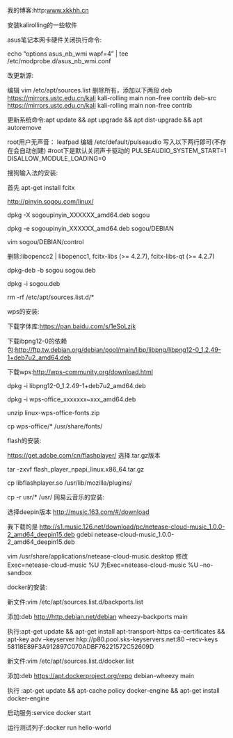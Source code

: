 我的博客:http:www.xkkhh.cn

安装kalirolling的一些软件

asus笔记本网卡硬件关闭执行命令:

echo “options asus_nb_wmi wapf=4” | tee /etc/modprobe.d/asus_nb_wmi.conf

改更新源:

编辑 vim /etc/apt/sources.list 删除所有，添加以下两段
deb https://mirrors.ustc.edu.cn/kali kali-rolling main non-free contrib
deb-src https://mirrors.ustc.edu.cn/kali kali-rolling main non-free contrib

更新系统命令:apt update && apt upgrade && apt dist-upgrade && apt autoremove

root用户无声音：
leafpad 编辑 /etc/default/pulseaudio 写入以下两行即可(不存在会自动创建)
#root下是默认关闭声卡驱动的
PULSEAUDIO_SYSTEM_START=1
DISALLOW_MODULE_LOADING=0

搜狗输入法的安装:

首先 apt-get install fcitx

http://pinyin.sogou.com/linux/

dpkg -X sogoupinyin_XXXXXX_amd64.deb sogou

dpkg -e sogoupinyin_XXXXXX_amd64.deb sogou/DEBIAN

vim sogou/DEBIAN/control

删除:libopencc2 | libopencc1, fcitx-libs (>= 4.2.7), fcitx-libs-qt (>= 4.2.7)

dpkg-deb -b sogou sogou.deb

dpkg -i sogou.deb

rm -rf /etc/apt/sources.list.d/*

wps的安装:

下载字体库:https://pan.baidu.com/s/1eSoLzjk

下载ibpng12-0的依赖包:http://ftp.tw.debian.org/debian/pool/main/libp/libpng/libpng12-0_1.2.49-1+deb7u2_amd64.deb

下载wps:http://wps-community.org/download.html

dpkg -i libpng12-0_1.2.49-1+deb7u2_amd64.deb

dpkg -i wps-office_xxxxxxx~xxx_amd64.deb

unzip  linux-wps-office-fonts.zip

cp wps-office/* /usr/share/fonts/

flash的安装:

https://get.adobe.com/cn/flashplayer/ 选择.tar.gz版本

tar -zxvf flash_player_npapi_linux.x86_64.tar.gz

cp libflashplayer.so /usr/lib/mozilla/plugins/

cp -r usr/* /usr/
网易云音乐的安装:

选择deepin版本 http://music.163.com/#/download

我下载的是 http://s1.music.126.net/download/pc/netease-cloud-music_1.0.0-2_amd64_deepin15.deb
gdebi netease-cloud-music_1.0.0-2_amd64_deepin15.deb

vim /usr/share/applications/netease-cloud-music.desktop
修改Exec=netease-cloud-music %U
为Exec=netease-cloud-music %U –no-sandbox

docker的安装:

新文件:vim /etc/apt/sources.list.d/backports.list

添加:deb http://http.debian.net/debian wheezy-backports main

执行:apt-get update && apt-get install apt-transport-https ca-certificates && apt-key adv –keyserver hkp://p80.pool.sks-keyservers.net:80 –recv-keys 58118E89F3A912897C070ADBF76221572C52609D

新文件:vim /etc/apt/sources.list.d/docker.list

添加:deb https://apt.dockerproject.org/repo debian-wheezy main

执行 :apt-get update && apt-cache policy docker-engine && apt-get install docker-engine

启动服务:service docker start

运行测试列子:docker run hello-world
